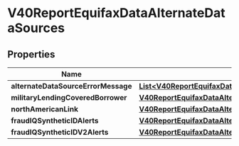 

# V40ReportEquifaxDataAlternateDataSources


## Properties

| Name | Type | Description | Notes |
|------------ | ------------- | ------------- | -------------|
|**alternateDataSourceErrorMessage** | [**List&lt;V40ReportEquifaxDataAlternateDataSourcesAlternateDataSourceErrorMessageInner&gt;**](V40ReportEquifaxDataAlternateDataSourcesAlternateDataSourceErrorMessageInner.md) |  |  [optional] |
|**militaryLendingCoveredBorrower** | [**V40ReportEquifaxDataAlternateDataSourcesMilitaryLendingCoveredBorrower**](V40ReportEquifaxDataAlternateDataSourcesMilitaryLendingCoveredBorrower.md) |  |  [optional] |
|**northAmericanLink** | [**V40ReportEquifaxDataAlternateDataSourcesNorthAmericanLink**](V40ReportEquifaxDataAlternateDataSourcesNorthAmericanLink.md) |  |  [optional] |
|**fraudIQSyntheticIDAlerts** | [**V40ReportEquifaxDataAlternateDataSourcesFraudIQSyntheticIDAlerts**](V40ReportEquifaxDataAlternateDataSourcesFraudIQSyntheticIDAlerts.md) |  |  [optional] |
|**fraudIQSyntheticIDV2Alerts** | [**V40ReportEquifaxDataAlternateDataSourcesFraudIQSyntheticIDV2Alerts**](V40ReportEquifaxDataAlternateDataSourcesFraudIQSyntheticIDV2Alerts.md) |  |  [optional] |




